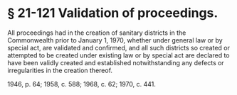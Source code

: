 # § 21-121 Validation of proceedings.

<p>All proceedings had in the creation of sanitary districts in the Commonwealth prior to January 1, 1970, whether under general law or by special act, are validated and confirmed, and all such districts so created or attempted to be created under existing law or by special act are declared to have been validly created and established notwithstanding any defects or irregularities in the creation thereof.</p><p>1946, p. 64; 1958, c. 588; 1968, c. 62; 1970, c. 441.</p>